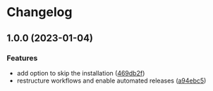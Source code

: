 # Changelog

## 1.0.0 (2023-01-04)


### Features

* add option to skip the installation ([469db2f](https://github.com/rolehippie/commvault/commit/469db2fb91ba6e6d242429a85e1e0c3eaf7da870))
* restructure workflows and enable automated releases ([a94ebc5](https://github.com/rolehippie/commvault/commit/a94ebc57be5fe0eeae09ab8c294e2f49c0d89dc3))
